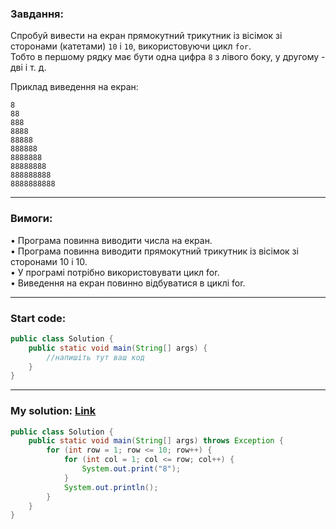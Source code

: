 ### **Завдання:** 

Спробуй вивести на екран прямокутний трикутник із вісімок зі сторонами (катетами) `10` і `10`, використовуючи цикл `for`.  
Тобто в першому рядку має бути одна цифра `8` з лівого боку, у другому - дві і т. д.

Приклад виведення на екран:
```
8
88
888
8888
88888
888888
8888888
88888888
888888888
8888888888
```

---

### **Вимоги:**  

• Програма повинна виводити числа на екран.  
• Програма повинна виводити прямокутний трикутник із вісімок зі сторонами 10 і 10.  
• У програмі потрібно використовувати цикл for.  
• Виведення на екран повинно відбуватися в циклі for.  

---

### **Start code:**  

```java
public class Solution {
    public static void main(String[] args) {
        //напишіть тут ваш код
    }
}
```

---

### **My solution: [Link](./src/Solution.java)**  

```java
public class Solution {
    public static void main(String[] args) throws Exception {
        for (int row = 1; row <= 10; row++) {
            for (int col = 1; col <= row; col++) {
                System.out.print("8");
            }
            System.out.println();
        }
    }
}
```